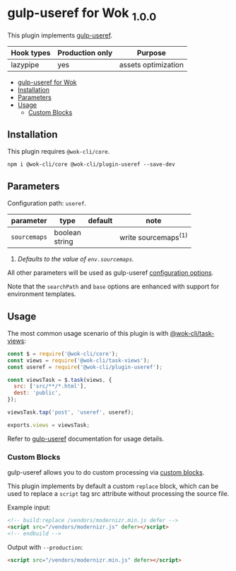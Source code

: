 # gulp-useref for Wok <sub>1.0.0<sub>

This plugin implements [gulp-useref](https://www.npmjs.com/package/gulp-useref).

| Hook types | Production only | Purpose             |
| ---------- | --------------- | ------------------- |
| lazypipe   | yes             | assets optimization |

<!-- TOC -->

- [gulp-useref for Wok](#gulp-useref-for-wok)
- [Installation](#installation)
- [Parameters](#parameters)
- [Usage](#usage)
  - [Custom Blocks](#custom-blocks)

<!-- /TOC -->

## Installation

This plugin requires `@wok-cli/core`.

```
npm i @wok-cli/core @wok-cli/plugin-useref --save-dev
```

## Parameters

Configuration path: `useref`.

| parameter    | type              | default | note                           |
| ------------ | ----------------- | ------- | ------------------------------ |
| `sourcemaps` | boolean<br>string |         | write sourcemaps<sup>(1)</sup> |

1. _Defaults to the value of `env.sourcemaps`._

All other parameters will be used as gulp-useref [configuration options](https://www.npmjs.com/package/gulp-useref#options).

Note that the `searchPath` and `base` options are enhanced with support for environment templates.

## Usage

The most common usage scenario of this plugin is with [@wok-cli/task-views](#TODO):

```js
const $ = require('@wok-cli/core');
const views = require('@wok-cli/task-views');
const useref = require('@wok-cli/plugin-useref');

const viewsTask = $.task(views, {
  src: ['src/**/*.html'],
  dest: 'public',
});

viewsTask.tap('post', 'useref', useref);

exports.views = viewsTask;
```

Refer to [gulp-useref](https://www.npmjs.com/package/gulp-useref) documentation for usage details.

### Custom Blocks

gulp-useref allows you to do custom processing via [custom blocks](https://github.com/jonkemp/useref#custom-blocks).

This plugin implements by default a custom `replace` block, which can be used to replace a `script` tag src attribute without processing the source file.

Example input:

```html
<!-- build:replace /vendors/modernizr.min.js defer -->
<script src="/vendors/modernizr.js" defer></script>
<!-- endbuild -->
```

Output with `--production`:

```html
<script src="/vendors/modernizr.min.js" defer></script>
```
